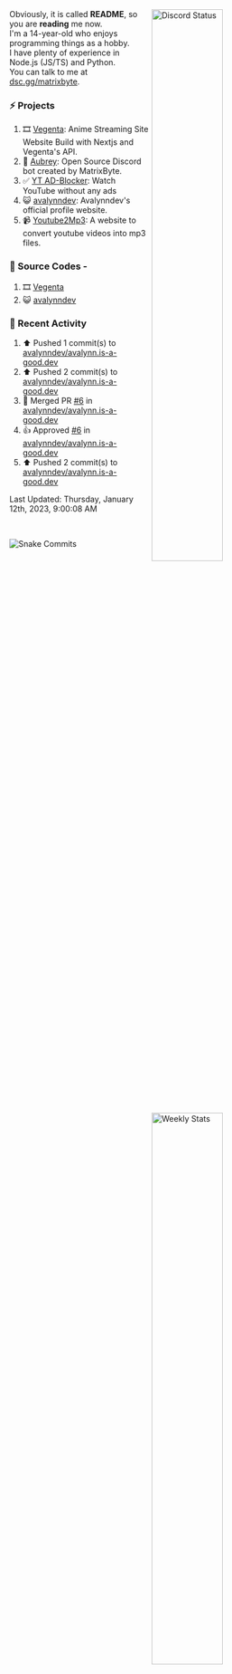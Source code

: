 <a href="https://discord.com/users/735059235141845003" target="_blank">
	<img width="50%" align="right" alt="Discord Status" src="https://lanyard.cnrad.dev/api/735059235141845003?bg=1f1f1f&borderRadius=5px">
</a>
<a href="https://wakatime.com/@Avalynn" target="_blank">
	<img width="50%" align="right" alt="Weekly Stats" src="https://github-readme-stats.vercel.app/api/wakatime?username=avalynn&border_radius=5px&theme=dark&bg_color=1f1f1f&border_color=1f1f1f&icon_color=58a6ff&show_icons=true&disable_animations=true&custom_title=Weekly%20Stats&v=2">
</a>

<div align="left">
Obviously, it is called <b>README</b>, so you are <b>reading</b> me now.<br> 
I'm a 14-year-old who enjoys programming things as a hobby. <br>
I have plenty of experience in Node.js (JS/TS) and Python.<br>
You can talk to me at <a href="https://dsc.gg/matrixbyte">dsc.gg/matrixbyte</a>.<br>
</div>

### ⚡ Projects
1. 🎞️ [Vegenta](https://vegenta.vercel.app): Anime Streaming Site Website Build with Nextjs and Vegenta's API.
2. 🤖 [Aubrey](https://github.com/MatrixByte/Aubrey): Open Source Discord bot created by MatrixByte.
3. ✅ [YT AD-Blocker](https://github.com/uzukidev/ad-block-yt): Watch YouTube without any ads
4. 😺 [avalynndev](https://avalynn.is-a-good.dev): Avalynndev's official profile website.
5. 📹 [Youtube2Mp3](https://yt2mp3.is-an.app): A website to convert youtube videos into mp3 files.

### 📄 Source Codes -
1. 🎞️ [Vegenta](https://github.com/avalynndev/vegenta)
2. 😺 [avalynndev](https://github.com/uzukidev/avalynndev)

### 📄 Recent Activity

<!--RECENT_ACTIVITY:start-->
1. ⬆️ Pushed 1 commit(s) to [avalynndev/avalynn.is-a-good.dev](https://github.com/avalynndev/avalynn.is-a-good.dev)<br>
2. ⬆️ Pushed 2 commit(s) to [avalynndev/avalynn.is-a-good.dev](https://github.com/avalynndev/avalynn.is-a-good.dev)<br>
3. 🎉 Merged PR [#6](https://github.com/avalynndev/avalynn.is-a-good.dev/pull/6) in [avalynndev/avalynn.is-a-good.dev](https://github.com/avalynndev/avalynn.is-a-good.dev)<br>
4. 👍 Approved [#6](https://github.com/avalynndev/avalynn.is-a-good.dev/pull/6#pullrequestreview-1243328991) in [avalynndev/avalynn.is-a-good.dev](https://github.com/avalynndev/avalynn.is-a-good.dev)<br>
5. ⬆️ Pushed 2 commit(s) to [avalynndev/avalynn.is-a-good.dev](https://github.com/avalynndev/avalynn.is-a-good.dev)<br>
<!--RECENT_ACTIVITY:end-->

<!--RECENT_ACTIVITY:last_update-->
Last Updated: Thursday, January 12th, 2023, 9:00:08 AM
<!--RECENT_ACTIVITY:last_update_end-->

<br />

![Snake Commits](https://raw.githubusercontent.com/avalynndev/avalynndev/e7cc130b71cdb75f5598d2d6c3076f6aa0f2585b/github-contribution-grid-snake.svg)
